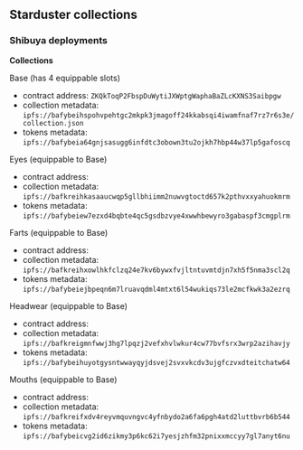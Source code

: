 ## Starduster collections
### Shibuya deployments

**Collections**

Base (has 4 equippable slots)
  - contract address: `ZKQkToqP2FbspDuWytiJXWptgWaphaBaZLcKXNS3Saibpgw`
  - collection metadata: `ipfs://bafybeihspohvpehtgc2mkpk3jmagoff24kkabsqi4iwamfnaf7rz7r6s3e/collection.json`
  - tokens metadata: `ipfs://bafybeia64gnjsasugg6infdtc3obown3tu2ojkh7hbp44w37lp5gafoscq`

Eyes (equippable to Base)
  - contract address:
  - collection metadata: `ipfs://bafkreihkasaaucwqp5gllbhiimm2nuwvgtoctd657k2pthvxxyahuokmrm`
  - tokens metadata: `ipfs://bafybeiew7ezxd4bqbte4qc5gsdbzvye4xwwhbewyro3gabaspf3cmgplrm`

Farts (equippable to Base)
  - contract address:
  - collection metadata: `ipfs://bafkreihxowlhkfclzq24e7kv6bywxfvjltntuvmtdjn7xh5f5nma3scl2q`
  - tokens metadata: `ipfs://bafybeiejbpeqn6m7lruavqdml4mtxt6l54wukiqs73le2mcfkwk3a2ezrq`

Headwear (equippable to Base)
  - contract address:
  - collection metadata: `ipfs://bafkreigmnfwwj3hg7lpqzj2vefxhvlwkur4cw77bvfsrx3wrp2azihavjy`
  - tokens metadata: `ipfs://bafybeihuyotgysntwwayqyjdsvej2svxvkcdv3ujgfczvxdteitchatw64`

 Mouths (equippable to Base)
  - contract address:
  - collection metadata: `ipfs://bafkreifxdv4reyvmquvngvc4yfnbydo2a6fa6pgh4atd2luttbvrb6b544`
  - tokens metadata: `ipfs://bafybeicvg2id6zikmy3p6kc62i7yesjzhfm32pnixxmccyy7gl7anyt6nu`